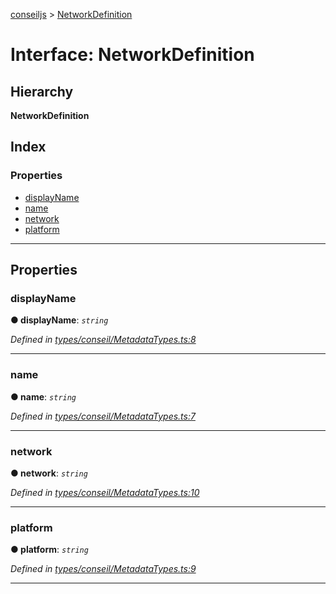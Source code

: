 [conseiljs](../README.md) > [NetworkDefinition](../interfaces/networkdefinition.md)

# Interface: NetworkDefinition

## Hierarchy

**NetworkDefinition**

## Index

### Properties

* [displayName](networkdefinition.md#displayname)
* [name](networkdefinition.md#name)
* [network](networkdefinition.md#network)
* [platform](networkdefinition.md#platform)

---

## Properties

<a id="displayname"></a>

###  displayName

**● displayName**: *`string`*

*Defined in [types/conseil/MetadataTypes.ts:8](https://github.com/Cryptonomic/ConseilJS/blob/9d6b05b/src/types/conseil/MetadataTypes.ts#L8)*

___
<a id="name"></a>

###  name

**● name**: *`string`*

*Defined in [types/conseil/MetadataTypes.ts:7](https://github.com/Cryptonomic/ConseilJS/blob/9d6b05b/src/types/conseil/MetadataTypes.ts#L7)*

___
<a id="network"></a>

###  network

**● network**: *`string`*

*Defined in [types/conseil/MetadataTypes.ts:10](https://github.com/Cryptonomic/ConseilJS/blob/9d6b05b/src/types/conseil/MetadataTypes.ts#L10)*

___
<a id="platform"></a>

###  platform

**● platform**: *`string`*

*Defined in [types/conseil/MetadataTypes.ts:9](https://github.com/Cryptonomic/ConseilJS/blob/9d6b05b/src/types/conseil/MetadataTypes.ts#L9)*

___

